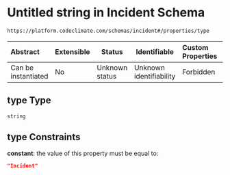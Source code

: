# Untitled string in Incident Schema

```txt
https://platform.codeclimate.com/schemas/incident#/properties/type
```




| Abstract            | Extensible | Status         | Identifiable            | Custom Properties | Additional Properties | Access Restrictions | Defined In                                                                               |
| :------------------ | ---------- | -------------- | ----------------------- | :---------------- | --------------------- | ------------------- | ---------------------------------------------------------------------------------------- |
| Can be instantiated | No         | Unknown status | Unknown identifiability | Forbidden         | Allowed               | none                | [Incident.schema.json\*](../../spec/schemas/Incident.schema.json "open original schema") |

## type Type

`string`

## type Constraints

**constant**: the value of this property must be equal to:

```json
"Incident"
```
